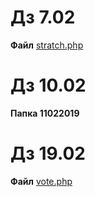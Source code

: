 # Дз 7.02
**Файл** [stratch.php](https://github.com/nikita8941109/Proba/blob/master/scratch.php)

# Дз 10.02
**Папка 11022019**

# Дз 19.02
**Файл** [vote.php](https://github.com/nikita8941109/Proba/blob/master/vote.php)
